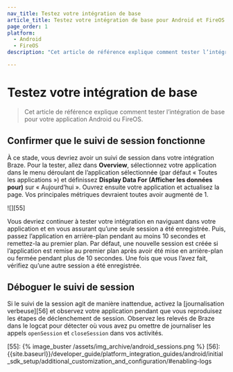 ```yaml
---
nav_title: Testez votre intégration de base
article_title: Testez votre intégration de base pour Android et FireOS
page_order: 1
platform: 
  - Android
  - FireOS
description: "Cet article de référence explique comment tester l’intégration de base pour votre application Android ou FireOS."

---
```


# Testez votre intégration de base

> Cet article de référence explique comment tester l’intégration de base pour votre application Android ou FireOS.

## Confirmer que le suivi de session fonctionne

À ce stade, vous devriez avoir un suivi de session dans votre intégration Braze. Pour la tester, allez dans **Overview**, sélectionnez votre application dans le menu déroulant de l’application sélectionnée (par défaut « Toutes les applications ») et définissez **Display Data For (Afficher les données pour)** sur « Aujourd’hui ». Ouvrez ensuite votre application et actualisez la page. Vos principales métriques devraient toutes avoir augmenté de 1.

![][55]

Vous devriez continuer à tester votre intégration en naviguant dans votre application et en vous assurant qu’une seule session a été enregistrée. Puis, passez l’application en arrière-plan pendant au moins 10 secondes et remettez-la au premier plan. Par défaut, une nouvelle session est créée si l’application est remise au premier plan après avoir été mise en arrière-plan ou fermée pendant plus de 10 secondes. Une fois que vous l’avez fait, vérifiez qu’une autre session a été enregistrée.

## Déboguer le suivi de session
Si le suivi de la session agit de manière inattendue, activez la [journalisation verbeuse][56] et observez votre application pendant que vous reproduisez les étapes de déclenchement de session. Observez les relevés de Braze dans le logcat pour détecter où vous avez pu omettre de journaliser les appels `openSession` et `closeSession` dans vos activités.

[55]: {% image_buster /assets/img_archive/android_sessions.png %}
[56]: {{site.baseurl}}/developer_guide/platform_integration_guides/android/initial_sdk_setup/additional_customization_and_configuration/#enabling-logs